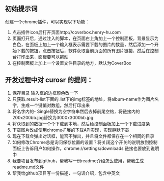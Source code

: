 ## 初始提示词
创建一个chrome插件，可以实现以下功能：
1. 点击插件icon后打开页面http://coverbox.henry-hu.com
2. 页面打开后，通过注入的脚本，在页面右上角加上一个控制面板，背景显示为白色，在面板上加上一个输入框表示需要下载的图片的数量，然后添加一个开始下载的按钮，点击按钮后，软件获取当前页面的所有图片链接，然后在控制台打印出来，面板要可以拖动
3. 在控制面板上加上一个设置文件目录的地方，默认为CoverBox



## 开发过程中对 curosr 的提问：

1. 保存目录 输入框的边框颜色改一下
2. 只获取.result-list下面的.list下的img标签的地址，将album-name作为图片名字，生成一个键值对数组，然后打印出来
3. 将名字内的- Single替换为空字符串然后去掉前尾空格，将链接内的200x200bb.jpg替换为3000x3000bb.jpg
4. 将获取到的数据一个个下载到本地，然后给控制面板加上一个下载进度条
5. 下载图片改成使用chrome扩展的下载API实现，实现静默下载
6. 现在下载会弹出对话框，能否不弹出，并且将文件都保存在一个相同的目录
7. 如何修改Chrome总是询问保存位置的设置？将关闭这个开关的说明放到控制面板上告诉用户如何操作，chrome://settings/downloads 链接也要放到说明中
8. 我要项目发布到github，帮我写一份readme介绍怎么使用，帮我生成readme.md文件
9. 帮我给github项目写一份描述，一句话介绍，包含中英文

